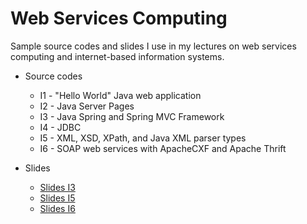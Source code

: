 # Web Services Computing

Sample source codes and slides I use in my lectures on web services computing and internet-based information systems. 

* Source codes
  * I1 - "Hello World" Java web application
  * I2 - Java Server Pages
  * I3 - Java Spring and Spring MVC Framework
  * I4 - JDBC
  * I5 - XML, XSD, XPath, and Java XML parser types
  * I6 - SOAP web services with ApacheCXF and Apache Thrift
  
* Slides
  * [Slides I3](https://docs.google.com/presentation/d/1aVnpM6Q-UHkPqhEOpm-gGMjyPURUyu2TXZaKLp1XxOE/edit?usp=sharing)
  * [Slides I5](https://docs.google.com/presentation/d/1Hy9rx4OlpYcbj4V6a1wnXZFdh7KONPG3yF2UmNIwOvQ/edit?usp=sharing)
  * [Slides I6](https://docs.google.com/presentation/d/1geAqcKflUHzGWDvlNw-qf-WQJ9mTS6MAz8j8JPZb13s/edit?usp=sharing)

